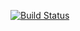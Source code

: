 [![Build Status](https://travis-ci.org/halcat0x15a/typelogic.png)](https://travis-ci.org/halcat0x15a/typelogic)